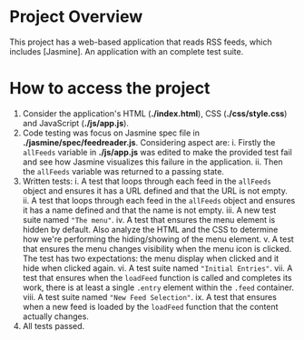 # Project Overview

This project has a web-based application that reads RSS feeds, which includes [Jasmine]. An application with an complete test suite.

# How to access the project

1. Consider the application's HTML (**./index.html**), CSS (**./css/style.css**) and JavaScript (**./js/app.js**).
2. Code testing was focus on Jasmine spec file in **./jasmine/spec/feedreader.js**. Considering aspect are:
   i. Firstly the `allFeeds` variable in **./js/app.js** was edited to make the provided test fail and see how Jasmine visualizes this failure in the application.
   ii. Then the `allFeeds` variable was returned to a passing state.
3. Written tests:
   i. A test that loops through each feed in the `allFeeds` object and ensures it has a URL defined and that the URL is not empty.
   ii. A test that loops through each feed in the `allFeeds` object and ensures it has a name defined and that the name is not empty.
   iii. A new test suite named `"The menu"`.
   iv. A test that ensures the menu element is hidden by default. Also analyze the HTML and the CSS to determine how we're performing the hiding/showing of the menu element.
   v. A test that ensures the menu changes visibility when the menu icon is clicked. The test has two expectations: the menu display when clicked and it hide when clicked again.
   vi. A test suite named `"Initial Entries"`.
   vii. A test that ensures when the `loadFeed` function is called and completes its work, there is at least a single `.entry` element within the `.feed` container.
   viii. A test suite named `"New Feed Selection"`.
   ix. A test that ensures when a new feed is loaded by the `loadFeed` function that the content actually changes.
4. All tests passed. 

